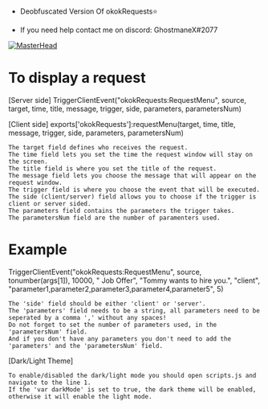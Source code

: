 - Deobfuscated Version Of okokRequests⭐

- If you need help contact me on discord: GhostmaneX#2077

[![MasterHead](https://cdn.discordapp.com/attachments/1009569570782195732/1076111898468171827/rainbow-loading-bar.gif)](https://google.com/)

# To display a request

[Server side] 
TriggerClientEvent("okokRequests:RequestMenu", source, target, time, title, message, trigger, side, parameters, parametersNum) 

[Client side]
exports['okokRequests']:requestMenu(target, time, title, message, trigger, side, parameters, parametersNum)

	The target field defines who receives the request.
	The time field lets you set the time the request window will stay on the screen.
	The title field is where you set the title of the request.
	The message field lets you choose the message that will appear on the request window.
	The trigger field is where you choose the event that will be executed.
	The side (client/server) field allows you to choose if the trigger is client or server sided.
	The parameters field contains the parameters the trigger takes.
	The parametersNum field are the number of paramenters used.

# Example
TriggerClientEvent("okokRequests:RequestMenu", source, tonumber(args[1]), 10000, "<i class='fas fa-question-circle'></i>&nbsp;Job Offer", "Tommy wants to hire you.", "client", "parameter1,parameter2,parameter3,parameter4,parameter5", 5)

	The 'side' field should be either 'client' or 'server'.
	The 'parameters' field needs to be a string, all parameters need to be seperated by a comma ',' without any spaces!
	Do not forget to set the number of parameters used, in the 'parametersNum' field.
	And if you don't have any parameters you don't need to add the 'parameters' and the 'parametersNum' field.

[Dark/Light Theme]

	To enable/disabled the dark/light mode you should open scripts.js and navigate to the line 1.
	If the 'var darkMode' is set to true, the dark theme will be enabled, otherwise it will enable the light mode.
